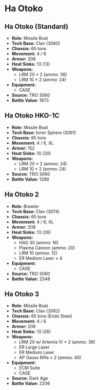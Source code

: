 # Ha Otoko
## Ha Otoko (Standard)
- **Role:** Missile Boat
- **Tech Base:** Clan (3060)
- **Chassis:** 65 tons
- **Movement:** 4 / 6
- **Armor:** 208
- **Heat Sinks:** 13 (13)
- **Weapons:**
  - LRM 20 × 2 (ammo: 36)
  - LRM 10 × 2 (ammo: 24)
- **Equipment:**
  - CASE
- **Source:** TRO 3060
- **Battle Value:** 1873

## Ha Otoko HKO-1C
- **Role:** Missile Boat
- **Tech Base:** Inner Sphere (3061)
- **Chassis:** 65 tons
- **Movement:** 4 / 6, XL
- **Armor:** 152
- **Heat Sinks:** 10 (20)
- **Weapons:**
  - LRM 20 × 2 (ammo: 24)
  - LRM 10 × 2 (ammo: 24)
- **Source:** TRO 3060
- **Battle Value:** 1288

## Ha Otoko 2
- **Role:** Brawler
- **Tech Base:** Clan (3074)
- **Chassis:** 65 tons
- **Movement:** 4 / 6, XL
- **Armor:** 208
- **Heat Sinks:** 13 (26)
- **Weapons:**
  - HAG 30 (ammo: 16)
  - Plasma Cannon (ammo: 20)
  - LRM 10 (ammo: 12)
  - ER Medium Laser × 4
- **Equipment:**
  - CASE
- **Source:** TRO 3060
- **Battle Value:** 2348

## Ha Otoko 3
- **Role:** Missile Boat
- **Tech Base:** Clan (3082)
- **Chassis:** 65 tons (Endo Steel)
- **Movement:** 4 / 6
- **Armor:** 208
- **Heat Sinks:** 13 (26)
- **Weapons:**
  - LRM 20 w/ Artemis IV × 2 (ammo: 36)
  - ER Large Laser
  - ER Medium Laser
  - AP Gauss Rifle × 2 (ammo: 40)
- **Equipment:**
  - ECM Suite
  - CASE
- **Source:** Dark Age
- **Battle Value:** 2206

